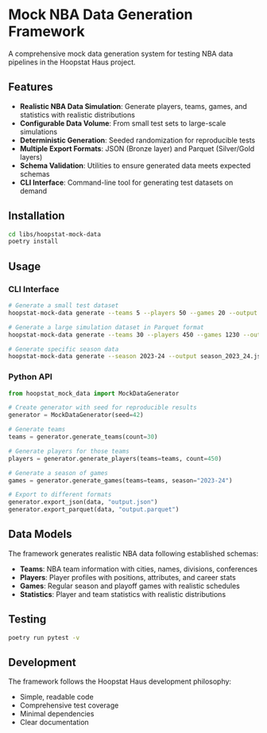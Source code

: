 # Mock NBA Data Generation Framework

A comprehensive mock data generation system for testing NBA data pipelines in the Hoopstat Haus project.

## Features

- **Realistic NBA Data Simulation**: Generate players, teams, games, and statistics with realistic distributions
- **Configurable Data Volume**: From small test sets to large-scale simulations
- **Deterministic Generation**: Seeded randomization for reproducible tests
- **Multiple Export Formats**: JSON (Bronze layer) and Parquet (Silver/Gold layers)
- **Schema Validation**: Utilities to ensure generated data meets expected schemas
- **CLI Interface**: Command-line tool for generating test datasets on demand

## Installation

```bash
cd libs/hoopstat-mock-data
poetry install
```

## Usage

### CLI Interface

```bash
# Generate a small test dataset
hoopstat-mock-data generate --teams 5 --players 50 --games 20 --output test_data.json

# Generate a large simulation dataset in Parquet format
hoopstat-mock-data generate --teams 30 --players 450 --games 1230 --output simulation_data.parquet --seed 42

# Generate specific season data
hoopstat-mock-data generate --season 2023-24 --output season_2023_24.json
```

### Python API

```python
from hoopstat_mock_data import MockDataGenerator

# Create generator with seed for reproducible results
generator = MockDataGenerator(seed=42)

# Generate teams
teams = generator.generate_teams(count=30)

# Generate players for those teams
players = generator.generate_players(teams=teams, count=450)

# Generate a season of games
games = generator.generate_games(teams=teams, season="2023-24")

# Export to different formats
generator.export_json(data, "output.json")
generator.export_parquet(data, "output.parquet")
```

## Data Models

The framework generates realistic NBA data following established schemas:

- **Teams**: NBA team information with cities, names, divisions, conferences
- **Players**: Player profiles with positions, attributes, and career stats
- **Games**: Regular season and playoff games with realistic schedules
- **Statistics**: Player and team statistics with realistic distributions

## Testing

```bash
poetry run pytest -v
```

## Development

The framework follows the Hoopstat Haus development philosophy:
- Simple, readable code
- Comprehensive test coverage
- Minimal dependencies
- Clear documentation